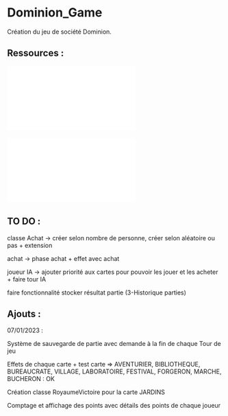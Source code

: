 # Dominion_Game
 
Création du jeu de société Dominion.
 
## Ressources :
![Enonce](Enonce-Projet.pdf)  

![Règles du jeu](Dominio_base_regles_vf.pdf)

## TO DO :
classe Achat -> créer selon nombre de personne, créer selon aléatoire ou pas + extension

achat -> phase achat + effet avec achat

joueur IA -> ajouter priorité aux cartes pour pouvoir les jouer et les acheter + faire tour IA

faire fonctionnalité stocker résultat partie (3-Historique parties)

## Ajouts :

07/01/2023 :

 Système de sauvegarde de partie avec demande à la fin de chaque Tour de jeu

 Effets de chaque carte + test carte => AVENTURIER, BIBLIOTHEQUE, BUREAUCRATE, VILLAGE, LABORATOIRE, FESTIVAL, FORGERON, MARCHE, BUCHERON : OK

 Création classe RoyaumeVictoire pour la carte JARDINS

 Comptage et affichage des points avec détails des points de chaque joueur 

